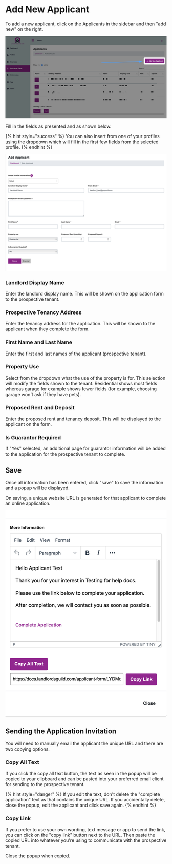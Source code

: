 # Add New Applicant

To add a new applicant, click on the Applicants in the sidebar and then "add new" on the right.

![](<../.gitbook/assets/CleanShot 2021-06-23 at 13.53.45@2x.png>)

Fill in the fields as presented and as shown below.

{% hint style="success" %}
You can also insert from one of your profiles using the dropdown which will fill in the first few fields from the selected profile.
{% endhint %}

![](<../.gitbook/assets/CleanShot 2021-06-23 at 15.18.52@2x.png>)

### Landlord Display Name

Enter the landlord display name. This will be shown on the application form to the prospective tenant.

### Prospective Tenancy Address

Enter the tenancy address for the application. This will be shown to the applicant when they complete the form.

### First Name and Last Name

Enter the first and last names of the applicant (prospective tenant).

### Property Use

Select from the dropdown what the use of the property is for. This selection will modify the fields shown to the tenant. Residential shows most fields whereas garage for example shows fewer fields (for example, choosing garage won't ask if they have pets).

### Proposed Rent and Deposit

Enter the proposed rent and tenancy deposit. This will be displayed to the applicant on the form.

### Is Guarantor Required

If "Yes" selected, an additional page for guarantor information will be added to the application for the prospective tenant to complete.

## Save

Once all information has been entered, click "save" to save the information and a popup will be displayed.

On saving, a unique website URL is generated for that applicant to complete an online application.

![](<../.gitbook/assets/CleanShot 2021-07-19 at 00.02.39@2x.png>)

## Sending the Application Invitation

You will need to manually email the applicant the unique URL and there are two copying options.

### Copy All Text

If you click the copy all text button, the text as seen in the popup will be copied to your clipboard and can be pasted into your preferred email client for sending to the prospective tenant.

{% hint style="danger" %}
If you edit the text, don't delete the "complete application" text as that contains the unique URL. If you accidentally delete, close the popup, edit the applicant and click save again.
{% endhint %}

### Copy Link

If you prefer to use your own wording, text message or app to send the link, you can click on the "copy link" button next to the URL. Then paste the copied URL into whatever you're using to communicate with the prospective tenant.

Close the popup when copied.

